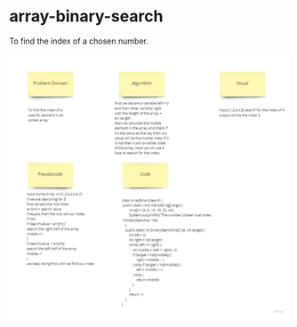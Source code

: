 # array-binary-search
To find the index of a chosen number.

![array-binary-search](BinarySearch.jpg)